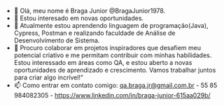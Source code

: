 - 👋 Olá, meu nome é Braga Junior @BragaJunior1978.
- 👀 Estou interesado em novas oportunidades. 
- 🌱 Atualmente estou aprendendo linguagem de programação(Java), Cypress, Postman e realizando faculdade de Análise de Desenvolvimento de Sistema.
- 💞️ Procuro colaborar em projetos inspiradores que desafiem meu potencial criativo e me permitam contribuir com minhas habilidades. Estou interessado em áreas como QA, e estou aberto a novas oportunidades de aprendizado e crescimento. Vamos trabalhar juntos para criar algo incrível!" 
- 📫  Como entrar em contato comigo: qa.braga.jr@gmail.com.br - 55 85 984082305 - https://www.linkedin.com/in/braga-junior-615aa029b/


<!---
BragaJunior1978/BragaJunior1978 is a ✨ special ✨ repository because its `README.md` (this file) appears on your GitHub profile.
You can click the Preview link to take a look at your changes.
--->
